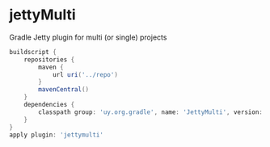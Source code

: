 jettyMulti
==========

Gradle Jetty plugin for multi (or single) projects

```groovy
buildscript {
    repositories {
        maven {
            url uri('../repo')
        }
        mavenCentral()
    }
    dependencies {
        classpath group: 'uy.org.gradle', name: 'JettyMulti', version: '1.0-SNAPSHOT'
    }
}
apply plugin: 'jettymulti'
```
